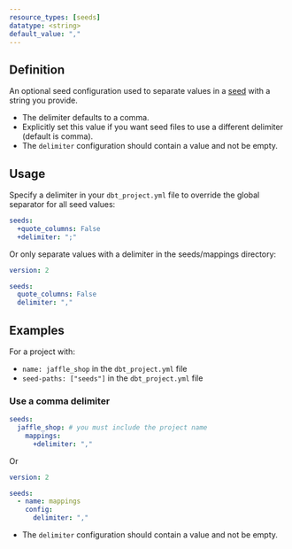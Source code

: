 ```yaml
---
resource_types: [seeds]
datatype: <string>
default_value: ","
---
```


## Definition

An optional seed configuration used to separate values in a [seed](/docs/build/seeds) with a string you provide.


* The delimiter defaults to a comma.
* Explicitly set this value if you want seed files to use a different delimiter (default is comma).
* The `delimiter` configuration should contain a value and not be empty.
## Usage
Specify a delimiter in your `dbt_project.yml` file to override the global separator for all seed values:

<File name='dbt_project.yml'>

```yml
seeds:
  +quote_columns: False
  +delimiter: ";"
```

</File>


Or only separate values with a delimiter in the seeds/mappings directory:
<File name='seeds/properties.yml'>


```yml
version: 2

seeds:
  quote_columns: False
  delimiter: ","
```

</File>

## Examples
For a project with:

* `name: jaffle_shop` in the `dbt_project.yml` file
* `seed-paths: ["seeds"]` in the `dbt_project.yml` file

### Use a comma delimiter
<File name='dbt_project.yml'>

```yml
seeds:
  jaffle_shop: # you must include the project name
    mappings:
      +delimiter: ","
```

</File>

Or

<File name='seeds/properties.yml'>

```yml
version: 2

seeds:
  - name: mappings
    config:
      delimiter: ","
```

</File>


* The `delimiter` configuration should contain a value and not be empty.
